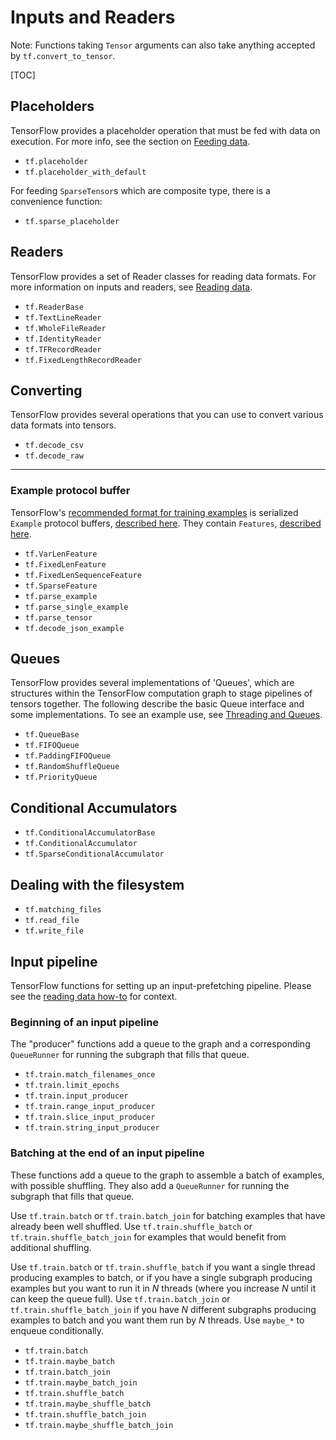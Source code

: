 # Inputs and Readers

Note: Functions taking `Tensor` arguments can also take anything accepted by
`tf.convert_to_tensor`.

[TOC]

## Placeholders

TensorFlow provides a placeholder operation that must be fed with data
on execution. For more info, see the section on [Feeding data](../../api_guides/python/reading_data.md#Feeding).

- `tf.placeholder`
- `tf.placeholder_with_default`

For feeding `SparseTensor`s which are composite type,
there is a convenience function:

- `tf.sparse_placeholder`

## Readers

TensorFlow provides a set of Reader classes for reading data formats.
For more information on inputs and readers, see [Reading data](../../api_guides/python/reading_data.md).

- `tf.ReaderBase`
- `tf.TextLineReader`
- `tf.WholeFileReader`
- `tf.IdentityReader`
- `tf.TFRecordReader`
- `tf.FixedLengthRecordReader`

## Converting

TensorFlow provides several operations that you can use to convert various data
formats into tensors.

- `tf.decode_csv`
- `tf.decode_raw`

---

### Example protocol buffer

TensorFlow's [recommended format for training examples](../../api_guides/python/reading_data.md#standard_tensorflow_format)
is serialized `Example` protocol buffers, [described
here](https://www.tensorflow.org/code/tensorflow/core/example/example.proto).
They contain `Features`, [described
here](https://www.tensorflow.org/code/tensorflow/core/example/feature.proto).

- `tf.VarLenFeature`
- `tf.FixedLenFeature`
- `tf.FixedLenSequenceFeature`
- `tf.SparseFeature`
- `tf.parse_example`
- `tf.parse_single_example`
- `tf.parse_tensor`
- `tf.decode_json_example`

## Queues

TensorFlow provides several implementations of 'Queues', which are
structures within the TensorFlow computation graph to stage pipelines
of tensors together. The following describe the basic Queue interface
and some implementations. To see an example use, see [Threading and Queues](../../api_guides/python/threading_and_queues.md).

- `tf.QueueBase`
- `tf.FIFOQueue`
- `tf.PaddingFIFOQueue`
- `tf.RandomShuffleQueue`
- `tf.PriorityQueue`

## Conditional Accumulators

- `tf.ConditionalAccumulatorBase`
- `tf.ConditionalAccumulator`
- `tf.SparseConditionalAccumulator`

## Dealing with the filesystem

- `tf.matching_files`
- `tf.read_file`
- `tf.write_file`

## Input pipeline

TensorFlow functions for setting up an input-prefetching pipeline.
Please see the [reading data how-to](../../api_guides/python/reading_data.md)
for context.

### Beginning of an input pipeline

The "producer" functions add a queue to the graph and a corresponding
`QueueRunner` for running the subgraph that fills that queue.

- `tf.train.match_filenames_once`
- `tf.train.limit_epochs`
- `tf.train.input_producer`
- `tf.train.range_input_producer`
- `tf.train.slice_input_producer`
- `tf.train.string_input_producer`

### Batching at the end of an input pipeline

These functions add a queue to the graph to assemble a batch of
examples, with possible shuffling. They also add a `QueueRunner` for
running the subgraph that fills that queue.

Use `tf.train.batch` or `tf.train.batch_join` for batching
examples that have already been well shuffled. Use
`tf.train.shuffle_batch` or
`tf.train.shuffle_batch_join` for examples that would
benefit from additional shuffling.

Use `tf.train.batch` or `tf.train.shuffle_batch` if you want a
single thread producing examples to batch, or if you have a
single subgraph producing examples but you want to run it in _N_ threads
(where you increase _N_ until it can keep the queue full). Use
`tf.train.batch_join` or `tf.train.shuffle_batch_join`
if you have _N_ different subgraphs producing examples to batch and you
want them run by _N_ threads. Use `maybe_*` to enqueue conditionally.

- `tf.train.batch`
- `tf.train.maybe_batch`
- `tf.train.batch_join`
- `tf.train.maybe_batch_join`
- `tf.train.shuffle_batch`
- `tf.train.maybe_shuffle_batch`
- `tf.train.shuffle_batch_join`
- `tf.train.maybe_shuffle_batch_join`
